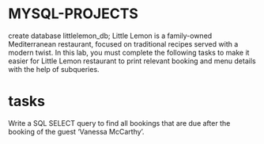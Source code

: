 # MYSQL-PROJECTS
create database littlelemon_db;
Little Lemon is a family-owned Mediterranean restaurant, focused on traditional recipes served with a modern twist. In this lab, you must complete the following tasks to make it easier for Little Lemon restaurant to print relevant booking and menu details with the help of subqueries.
# tasks
 Write a SQL SELECT query to find all bookings that are due after the booking of the guest ‘Vanessa McCarthy’.

